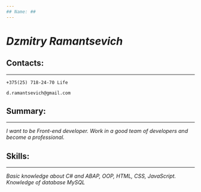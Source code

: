 ```yaml
---
## Name: ## 
---
```

 # *Dzmitry Ramantsevich* #

## Contacts: ## 
---
    +375(25) 718-24-70 Life

    d.ramantsevich@gmail.com

## Summary: ## 
---
 *I want to be Front-end developer.  Work in a good team of developers and become a professional.*

## Skills: ##
---
 *Basic knowledge about C# and ABAP, OOP, HTML, CSS, JavaScript. Knowledge of database MySQL*
